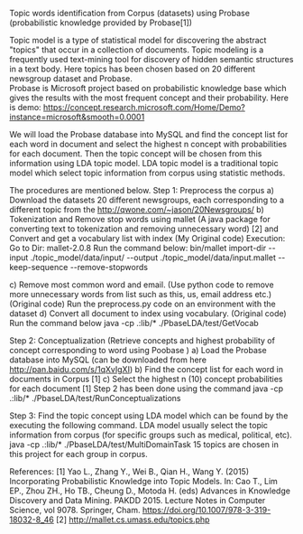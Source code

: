 Topic words identification from Corpus (datasets) using Probase (probabilistic knowledge provided by Probase[1])

Topic model is a type of statistical model for discovering the abstract "topics" that occur in a collection of documents. Topic modeling is a frequently used text-mining tool for discovery of hidden semantic structures in a text body. Here topics has been chosen based on 20 different newsgroup dataset and Probase.  
Probase is Microsoft project based on probabilistic knowledge base which gives the results with the most frequent concept and their probability. Here is demo: https://concept.research.microsoft.com/Home/Demo?instance=microsoft&smooth=0.0001

We will load the Probase database into MySQL and find the concept list for each word in document and select the highest n concept with probabilities for each document. Then the topic concept will be chosen from this information using LDA topic model. LDA topic model is a traditional topic model which select topic information from corpus using statistic methods. 

The procedures are mentioned below.
Step 1: Preprocess the corpus
a)	Download the datasets 20 different newsgroups, each corresponding to a different topic from the http://qwone.com/~jason/20Newsgroups/
b)	Tokenization and Remove stop words using mallet (A java package for converting text to tokenization and removing unnecessary word) [2] and Convert and get a vocabulary list with index (My Original code)
          Execution:     
          Go to Dir: mallet-2.0.8
  Run the command below:
bin/mallet import-dir --input ./topic_model/data/input/ --output ./topic_model/data/input.mallet --keep-sequence --remove-stopwords  

c)	Remove most common word and email.  (Use python code to remove more unnecessary words from list such as this, us, email address etc.) (Original code)
Run the preprocess.py code on an environment with the dataset
d)	Convert all document to index using vocabulary. (Original code)
 Run the command below
java -cp .:lib/* ./PbaseLDA/test/GetVocab

Step 2: Conceptualization (Retrieve concepts and highest probability of concept corresponding to word using Poobase )
a)	Load the Probase database into MySQL (can be downloaded from here http://pan.baidu.com/s/1qXvIgXI)
b)	Find the concept list for each word in documents in Corpus [1]
c)	Select the highest n (10) concept probabilities for each document [1] 
Step 2 has been done using the command
java -cp .:lib/* ./PbaseLDA/test/RunConceptualizations

Step 3: Find the topic concept using LDA model which can be found by the executing the following command. LDA model usually select the topic information from corpus (for specific groups such as medical, political, etc).
java -cp .:lib/* ./PbaseLDA/test/MultiDomainTask 
15 topics are chosen in this project for each group in corpus. 

References:
[1] Yao L., Zhang Y., Wei B., Qian H., Wang Y. (2015) Incorporating Probabilistic Knowledge into Topic Models. In: Cao T., Lim EP., Zhou ZH., Ho TB., Cheung D., Motoda H. (eds) Advances in Knowledge Discovery and Data Mining. PAKDD 2015. Lecture Notes in Computer Science, vol 9078. Springer, Cham. https://doi.org/10.1007/978-3-319-18032-8_46 
[2] http://mallet.cs.umass.edu/topics.php
